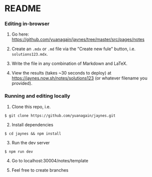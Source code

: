 # README

### Editing in-browser
1. Go here: https://github.com/yuanagain/jaynes/tree/master/src/pages/notes

2. Create an `.mdx` or `.md` file via the "Create new fule" button, i.e. `solutions123.mdx`.

3. Write the file in any combination of Markdown and LaTeX.

4. View the results (takes ~30 seconds to deploy) at https://jaynes.now.sh/notes/solutions123 (or whatever filename you provided).

### Running and editing locally
1. Clone this repo, i.e. 
```
$ git clone https://github.com/yuanagain/jaynes.git
```
2. Install dependencies
```
$ cd jaynes && npm install
```
3. Run the dev server
```
$ npm run dev
```
4. Go to localhost:30004/notes/template

5. Feel free to create branches